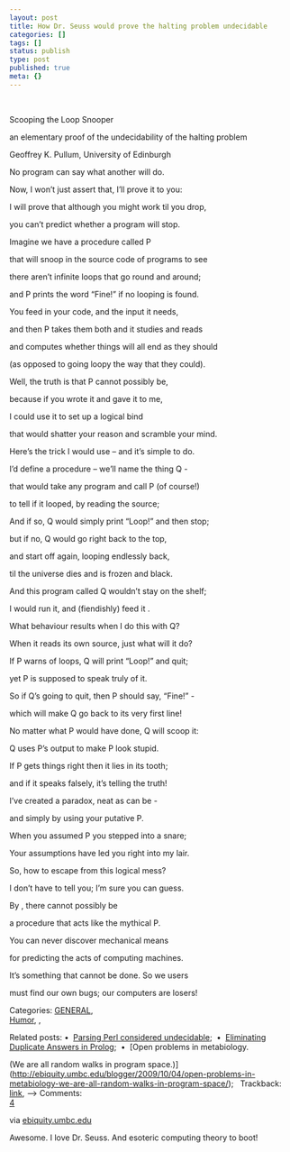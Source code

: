 ```yaml
---
layout: post
title: How Dr. Seuss would prove the halting problem undecidable
categories: []
tags: []
status: publish
type: post
published: true
meta: {}
---
```


 

Scooping the Loop Snooper

an elementary proof of the undecidability of the halting problem

Geoffrey K. Pullum, University of Edinburgh

No program can say what another will do. 


Now, I won’t just assert that, I’ll prove it to you:


I will prove that although you might work til you drop,


you can’t predict whether a program will stop.

Imagine we have a procedure called P


that will snoop in the source code of programs to see


there aren’t infinite loops that go round and around;


and P prints the word “Fine!” if no looping is found.

You feed in your code, and the input it needs,


and then P takes them both and it studies and reads


and computes whether things will all end as they should


(as opposed to going loopy the way that they could).

Well, the truth is that P cannot possibly be,


because if you wrote it and gave it to me,


I could use it to set up a logical bind


that would shatter your reason and scramble your mind.

Here’s the trick I would use – and it’s simple to do.


I’d define a procedure – we’ll name the thing Q -


that would take any program and call P (of course!)


to tell if it looped, by reading the source;

And if so, Q would simply print “Loop!” and then stop;


but if no, Q would go right back to the top, 


and start off again, looping endlessly back,


til the universe dies and is frozen and black.

And this program called Q wouldn’t stay on the shelf;


I would run it, and (fiendishly) feed it 
.


What behaviour results when I do this with Q?


When it reads its own source, just what will it do?

If P warns of loops, Q will print “Loop!” and quit;


yet P is supposed to speak truly of it.


So if Q’s going to quit, then P should say, “Fine!” -


which will make Q go back to its very first line!

No matter what P would have done, Q will scoop it:


Q uses P’s output to make P look stupid.


If P gets things right then it lies in its tooth;


and if it speaks falsely, it’s telling the truth!

I’ve created a paradox, neat as can be -


and simply by using your putative P.


When you assumed P you stepped into a snare;


Your assumptions have led you right into my lair.

So, how to escape from this logical mess?


I don’t have to tell you; I’m sure you can guess.


By 
, there cannot possibly be


a procedure that acts like the mythical P.

You can never discover mechanical means


for predicting the acts of computing machines.


It’s something that cannot be done. So we users


must find our own bugs; our computers are losers!



		          
Categories: 
[GENERAL](http://ebiquity.umbc.edu/blogger/category/general/),  
[Humor](http://ebiquity.umbc.edu/blogger/category/general/humor/),
			    ,
			    
Related posts: • 
[Parsing Perl considered undecidable](http://ebiquity.umbc.edu/blogger/2008/01/28/parsing-perl-considered-undecidable/);  • 
[Eliminating Duplicate Answers in Prolog](http://ebiquity.umbc.edu/blogger/2006/03/12/eliminating-duplicate-answers-in-prolog/);  • 
[Open problems in metabiology. 

 (We are all random walks in program space.)](http://ebiquity.umbc.edu/blogger/2009/10/04/open-problems-in-metabiology-we-are-all-random-walks-in-program-space/);   Trackback: 
[link](http://ebiquity.umbc.edu/blogger/2008/01/19/how-dr-suess-would-prove-the-halting-problem-undecidable/trackback/), --> 
Comments: 	  
[4](http://ebiquity.umbc.edu/blogger/2008/01/19/how-dr-suess-would-prove-the-halting-problem-undecidable/#comments)

via 
[ebiquity.umbc.edu](http://ebiquity.umbc.edu/blogger/2008/01/19/how-dr-suess-would-prove-the-halting-problem-undecidable/)
    
Awesome.  I love Dr. Seuss.  And esoteric computing theory to boot!
